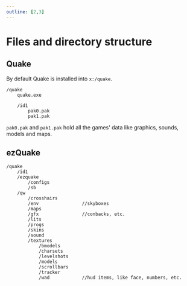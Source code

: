 ```yaml
---
outline: [2,3]
---
```


# Files and directory structure

## Quake

By default Quake is installed into `x:/quake`.

```
/quake
    quake.exe    
    
    /id1
        pak0.pak
        pak1.pak
```

`pak0.pak` and `pak1.pak` hold all the games' data like graphics, sounds, models and maps.

## ezQuake

```
/quake
    /id1
    /ezquake
        /configs
        /sb
    /qw
        /crosshairs
        /env                //skyboxes
        /maps
        /gfx                //conbacks, etc.
        /lits
        /progs
        /skins
        /sound
        /textures
            /bmodels
            /charsets
            /levelshots
            /models
            /scrollbars
            /tracker
            /wad            //hud items, like face, numbers, etc.
```
